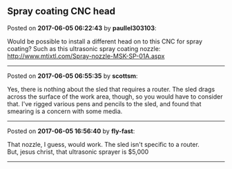 ## Spray coating CNC head
Posted on **2017-06-05 06:22:43** by **paullel303103**:

Would be possible to install a different head on to this CNC for spray coating? Such as this ultrasonic spray coating nozzle: http://www.mtixtl.com/Spray-nozzle-MSK-SP-01A.aspx

---

Posted on **2017-06-05 06:55:35** by **scottsm**:

Yes, there is nothing about the sled that requires a router. The sled drags across the surface of the work area, though, so you would have to consider that. I've rigged various pens and pencils to the sled, and found that smearing is a concern with some media.

---

Posted on **2017-06-05 16:56:40** by **fly-fast**:

That nozzle, I guess, would work.  The sled isn't specific to a router.  
But, jesus christ, that ultrasonic sprayer is $5,000

---

